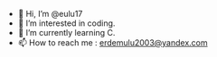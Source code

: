 - 👋 Hi, I’m @eulu17
- 👀 I’m interested in coding.
- 🌱 I’m currently learning C. 
- 📫 How to reach me : erdemulu2003@yandex.com

<!---
eulu17/eulu17 is a ✨ special ✨ repository because its `README.md` (this file) appears on your GitHub profile.
You can click the Preview link to take a look at your changes.
--->
